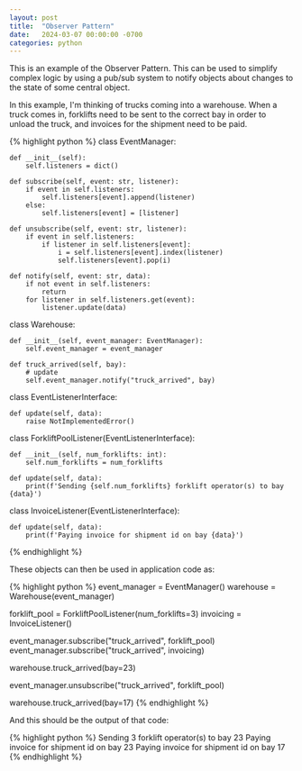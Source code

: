 ```yaml
---
layout: post
title:  "Observer Pattern"
date:   2024-03-07 00:00:00 -0700
categories: python
---
```


This is an example of the Observer Pattern. This can be used to simplify
complex logic by using a pub/sub system to notify objects about changes to the
state of some central object.

In this example, I'm thinking of trucks coming into a warehouse. When a truck
comes in, forklifts need to be sent to the correct bay in order to unload the
truck, and invoices for the shipment need to be paid.

{% highlight python %}
class EventManager:

    def __init__(self):
        self.listeners = dict()

    def subscribe(self, event: str, listener):
        if event in self.listeners:
            self.listeners[event].append(listener)
        else:
            self.listeners[event] = [listener]

    def unsubscribe(self, event: str, listener):
        if event in self.listeners:
            if listener in self.listeners[event]:
                i = self.listeners[event].index(listener)
                self.listeners[event].pop(i)

    def notify(self, event: str, data):
        if not event in self.listeners:
            return
        for listener in self.listeners.get(event):
            listener.update(data)

class Warehouse:

    def __init__(self, event_manager: EventManager):
        self.event_manager = event_manager

    def truck_arrived(self, bay):
        # update
        self.event_manager.notify("truck_arrived", bay)

class EventListenerInterface:

    def update(self, data):
        raise NotImplementedError()

class ForkliftPoolListener(EventListenerInterface):

    def __init__(self, num_forklifts: int):
        self.num_forklifts = num_forklifts

    def update(self, data):
        print(f'Sending {self.num_forklifts} forklift operator(s) to bay {data}')

class InvoiceListener(EventListenerInterface):

    def update(self, data):
        print(f'Paying invoice for shipment id on bay {data}')
{% endhighlight %}

These objects can then be used in application code as:

{% highlight python %}
event_manager = EventManager()
warehouse = Warehouse(event_manager)

forklift_pool = ForkliftPoolListener(num_forklifts=3)
invoicing = InvoiceListener()

event_manager.subscribe("truck_arrived", forklift_pool)
event_manager.subscribe("truck_arrived", invoicing)

warehouse.truck_arrived(bay=23)

event_manager.unsubscribe("truck_arrived", forklift_pool)

warehouse.truck_arrived(bay=17)
{% endhighlight %}

And this should be the output of that code:

{% highlight python %}
Sending 3 forklift operator(s) to bay 23
Paying invoice for shipment id on bay 23
Paying invoice for shipment id on bay 17
{% endhighlight %}
